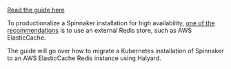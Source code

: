 [Read the guide here](https://ysawa0.github.io/2019-11-10-using-elasticcache-with-spinnaker/)

To productionalize a Spinnaker installation for high availability, [one of the recommendations](https://www.spinnaker.io/setup/productionize/caching/externalize-redis/) is to use an external Redis store, such as AWS ElasticCache.

The guide will go over how to migrate a Kubernetes installation of Spinnaker to an AWS ElasticCache Redis instance using Halyard.
